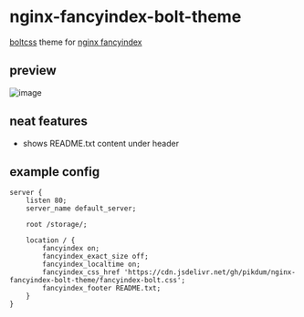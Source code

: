 # nginx-fancyindex-bolt-theme

[boltcss](https://github.com/tbolt/boltcss) theme for [nginx fancyindex](https://github.com/aperezdc/ngx-fancyindex)

## preview

![image](https://github.com/pikdum/nginx-fancyindex-bolt-theme/assets/5122800/df482675-6bbd-4051-ad18-5a25cb3cdafd)


## neat features

* shows README.txt content under header

## example config

```
server {
    listen 80;
    server_name default_server;

    root /storage/;

    location / {
        fancyindex on;
        fancyindex_exact_size off;
        fancyindex_localtime on;
        fancyindex_css_href 'https://cdn.jsdelivr.net/gh/pikdum/nginx-fancyindex-bolt-theme/fancyindex-bolt.css';
        fancyindex_footer README.txt;
    }
}
```
